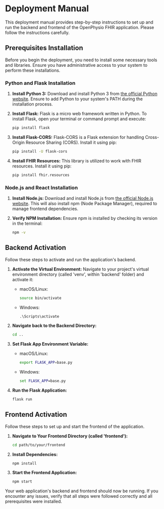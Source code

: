 # Deployment Manual

This deployment manual provides step-by-step instructions to set up and run the backend and frontend of the OpenPhysio FHIR application. Please follow the instructions carefully.

## Prerequisites Installation

Before you begin the deployment, you need to install some necessary tools and libraries. Ensure you have administrative access to your system to perform these installations.

### Python and Flask Installation

1. **Install Python 3:** Download and install Python 3 from [the official Python website](https://www.python.org/downloads/). Ensure to add Python to your system's PATH during the installation process.

2. **Install Flask:** Flask is a micro web framework written in Python. To install Flask, open your terminal or command prompt and execute:

    ```bash
    pip install flask
    ```

3. **Install Flask-CORS:** Flask-CORS is a Flask extension for handling Cross-Origin Resource Sharing (CORS). Install it using pip:

    ```bash
    pip install -U flask-cors
    ```

4. **Install FHIR Resources:** This library is utilized to work with FHIR resources. Install it using pip:

    ```bash
    pip install fhir.resources
    ```

### Node.js and React Installation

1. **Install Node.js:** Download and install Node.js from [the official Node.js website](https://nodejs.org/en/download/). This will also install npm (Node Package Manager), required to manage frontend dependencies.

2. **Verify NPM Installation:** Ensure npm is installed by checking its version in the terminal:

    ```bash
    npm -v
    ```

## Backend Activation

Follow these steps to activate and run the application's backend.

1. **Activate the Virtual Environment:** Navigate to your project's virtual environment directory (called 'venv', within 'backend' folder) and activate it:

    - macOS/Linux:
      ```bash
      source bin/activate
      ```

    - Windows:
      ```cmd
      .\Scripts\activate
      ```

2. **Navigate back to the Backend Directory:**

    ```bash
    cd ..
    ```

3. **Set Flask App Environment Variable:**

    - macOS/Linux:
      ```bash
      export FLASK_APP=base.py
      ```

    - Windows:
      ```cmd
      set FLASK_APP=base.py
      ```

4. **Run the Flask Application:**

    ```bash
    flask run
    ```

## Frontend Activation

Follow these steps to set up and start the frontend of the application.

1. **Navigate to Your Frontend Directory (called 'frontend'):**

    ```bash
    cd path/to/your/frontend
    ```

2. **Install Dependencies:**

    ```bash
    npm install
    ```

3. **Start the Frontend Application:**

    ```bash
    npm start
    ```

Your web application's backend and frontend should now be running. If you encounter any issues, verify that all steps were followed correctly and all prerequisites were installed.
